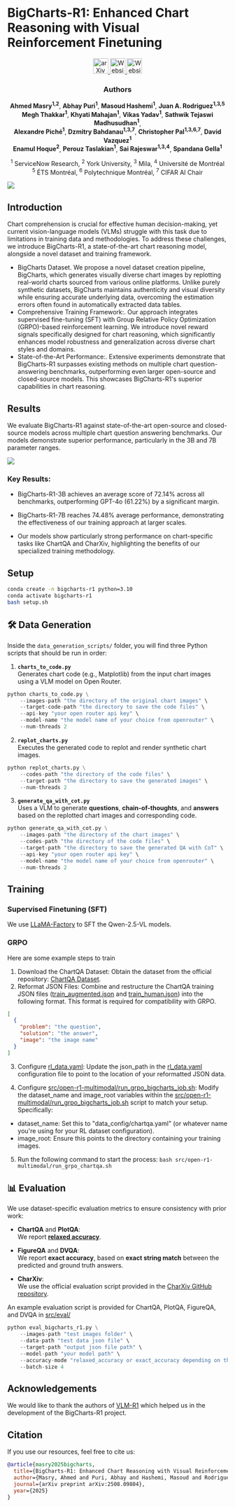 # BigCharts-R1: Enhanced Chart Reasoning with Visual Reinforcement Finetuning

<div align="center">
    
<a href="https://www.arxiv.org/abs/2508.09804" target="_blank">
    <img alt="arXiv" src="https://img.shields.io/badge/arxiv-2508.09804-red" height="35" />
</a>
<a href="https://bigcharts.github.io/" target="_blank">
    <img alt="Website" src="https://img.shields.io/badge/%F0%9F%8C%8E%20Website-bigcharts.github.io-blue" height="35" />
</a>

</a>
<a href="https://openreview.net/forum?id=19fydz1QnW" target="_blank">
    <img alt="Website" src="https://img.shields.io/badge/%F0%9F%93%8A_Accepted_at_COLM_2025-g" height="35" />
</a>



</div>


<div align="center">

### Authors

**Ahmed Masry<sup>1,2</sup>**, **Abhay Puri<sup>1</sup>**, **Masoud Hashemi<sup>1</sup>**, **Juan A. Rodriguez<sup>1,3,5</sup>**<br>
**Megh Thakkar<sup>1</sup>**, **Khyati Mahajan<sup>1</sup>**, **Vikas Yadav<sup>1</sup>**, **Sathwik Tejaswi Madhusudhan<sup>1</sup>**, <br>
**Alexandre Piché<sup>1</sup>**, **Dzmitry Bahdanau<sup>1,3,7</sup>**, **Christopher Pal<sup>1,3,6,7</sup>**, **David Vazquez<sup>1</sup>**<br>
**Enamul Hoque<sup>2</sup>**, **Perouz Taslakian<sup>1</sup>**, **Sai Rajeswar<sup>1,3,4</sup>**, **Spandana Gella<sup>1</sup>**

<sup>1</sup> ServiceNow Research, <sup>2</sup> York University, <sup>3</sup> Mila, <sup>4</sup> Université de Montréal  
<sup>5</sup> ÉTS Montréal, <sup>6</sup> Polytechnique Montréal, <sup>7</sup> CIFAR AI Chair  

</div>


<img src="./assets/fig1.png"/>

## Introduction
Chart comprehension is crucial for effective human decision-making, yet current vision-language models (VLMs) struggle with this task due to limitations in training data and methodologies. To address these challenges, we introduce BigCharts-R1, a state-of-the-art chart reasoning model, alongside a novel dataset and training framework.

* BigCharts Dataset. We propose a novel dataset creation pipeline, BigCharts, which generates visually diverse chart images by replotting real-world charts sourced from various online platforms. Unlike purely synthetic datasets, BigCharts maintains authenticity and visual diversity while ensuring accurate underlying data, overcoming the estimation errors often found in automatically extracted data tables.
* Comprehensive Training Framework:. Our approach integrates supervised fine-tuning (SFT) with Group Relative Policy Optimization (GRPO)-based reinforcement learning. We introduce novel reward signals specifically designed for chart reasoning, which significantly enhances model robustness and generalization across diverse chart styles and domains.
* State-of-the-Art Performance:. Extensive experiments demonstrate that BigCharts-R1 surpasses existing methods on multiple chart question-answering benchmarks, outperforming even larger open-source and closed-source models. This showcases BigCharts-R1's superior capabilities in chart reasoning.


## Results
We evaluate BigCharts-R1 against state-of-the-art open-source and closed-source models across multiple chart question answering benchmarks. Our models demonstrate superior performance, particularly in the 3B and 7B parameter ranges.

<img src="./assets/results.png"/>

### Key Results:
* BigCharts-R1-3B achieves an average score of 72.14% across all benchmarks, outperforming GPT-4o (61.22%) by a significant margin.

* BigCharts-R1-7B reaches 74.48% average performance, demonstrating the effectiveness of our training approach at larger scales.

* Our models show particularly strong performance on chart-specific tasks like ChartQA and CharXiv, highlighting the benefits of our specialized training methodology.

## Setup

```bash
conda create -n bigcharts-r1 python=3.10
conda activate bigcharts-r1
bash setup.sh
```

## 🛠️ Data Generation

Inside the `data_generation_scripts/` folder, you will find three Python scripts that should be run in order:

1. **`charts_to_code.py`**  
   Generates chart code (e.g., Matplotlib) from the input chart images using a VLM model on Open Router.
```python
python charts_to_code.py \
    --images-path "the directory of the original chart images" \
    --target-code-path "the directory to save the code files" \
    --api-key "your open router api key" \
    --model-name "the model name of your choice from openrouter" \
    --num-threads 2
```

2. **`replot_charts.py`**  
   Executes the generated code to replot and render synthetic chart images.

```python
python replot_charts.py \
    --codes-path "the directory of the code files" \
    --target-path "the directory to save the generated images" \
    --num-threads 2
```

3. **`generate_qa_with_cot.py`**  
   Uses a VLM to generate **questions**, **chain-of-thoughts**, and **answers** based on the replotted chart images and corresponding code.

```python
python generate_qa_with_cot.py \
    --images-path "the directory of the chart images" \
    --codes-path "the directory of the code files" \
    --target-path "the directory to save the generated QA with CoT" \
    --api-key "your open router api key" \
    --model-name "the model name of your choice from openrouter" \
    --num-threads 2
```

## Training

### Supervised Finetuning (SFT)
We use [LLaMA-Factory](https://github.com/hiyouga/LLaMA-Factory) to SFT the Qwen-2.5-VL models.

### GRPO
Here are some example steps to train 
1. Download the ChartQA Dataset: Obtain the dataset from the official repository: [ChartQA Dataset](https://github.com/vis-nlp/ChartQA).
2. Reformat JSON Files: Combine and restructure the ChartQA training JSON files ([train_augmented.json](https://github.com/vis-nlp/ChartQA/blob/main/ChartQA%20Dataset/train/train_augmented.json) and [train_human.json](https://github.com/vis-nlp/ChartQA/blob/main/ChartQA%20Dataset/train/train_human.json)) into the following format. This format is required for compatibility with GRPO.
```json
[
  {
    "problem": "the question",
    "solution": "the answer",
    "image": "the image name"
  }
]
```

3. Configure [rl_data.yaml](src/open-r1-multimodal/data_config/rl_data.yaml): Update the json_path in the [rl_data.yaml](src/open-r1-multimodal/data_config/rl_data.yaml) configuration file to point to the location of your reformatted JSON data.

4. Configure [src/open-r1-multimodal/run_grpo_bigcharts_job.sh](src/open-r1-multimodal/run_grpo_bigcharts_job.sh): Modify the dataset_name and image_root variables within the [src/open-r1-multimodal/run_grpo_bigcharts_job.sh](src/open-r1-multimodal/run_grpo_bigcharts_job.sh) script to match your setup. Specifically:

  - dataset_name: Set this to "data_config/chartqa.yaml" (or whatever name you're using for your RL dataset configuration).
  - image_root: Ensure this points to the directory containing your training images.

5. Run the following command to start the process:
``bash src/open-r1-multimodal/run_grpo_chartqa.sh``

## 📊 Evaluation

We use dataset-specific evaluation metrics to ensure consistency with prior work:

- **ChartQA** and **PlotQA**:  
  We report **[relaxed accuracy](https://github.com/google-research/pix2struct/blob/67e9f3080850d063c74d65f6336ac86fe817fb04/pix2struct/metrics.py#L81)**.

- **FigureQA** and **DVQA**:  
  We report **exact accuracy**, based on **exact string match** between the predicted and ground truth answers.

- **CharXiv**:  
  We use the official evaluation script provided in the [CharXiv GitHub repository](https://github.com/princeton-nlp/CharXiv).

An example evaluation script is provided for ChartQA, PlotQA, FigureQA, and DVQA in [src/eval/](src/eval)

```python
python eval_bigcharts_r1.py \
    --images-path "test images folder" \
    --data-path "test data json file" \
    --target-path "output json file path" \
    --model-path "your model path" \
    --accuracy-mode "relaxed_accuracy or exact_accuracy depending on the benchmark" \
    --batch-size 4
```

## Acknowledgements
We would like to thank the authors of [VLM-R1](https://github.com/om-ai-lab/VLM-R1) which helped us in the development of the BigCharts-R1 project. 


## Citation
If you use our resources, feel free to cite us: 
```bib
@article{masry2025bigcharts,
  title={BigCharts-R1: Enhanced Chart Reasoning with Visual Reinforcement Finetuning},
  author={Masry, Ahmed and Puri, Abhay and Hashemi, Masoud and Rodriguez, Juan A and Thakkar, Megh and Mahajan, Khyati and Yadav, Vikas and Madhusudhan, Sathwik Tejaswi and Pich{\'e}, Alexandre and Bahdanau, Dzmitry and others},
  journal={arXiv preprint arXiv:2508.09804},
  year={2025}
}
```
